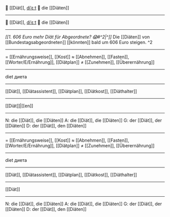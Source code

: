 🥗 [[Diät]], [diˈɛːt](https://youglish.com/pronounce/Diät/german) 🔴
die [[Diäten]]

---
🥗 [[Diät]], [diˈɛːt](https://youglish.com/pronounce/Diät/german) 🔴
die [[Diäten]]

---
*[[1. 606 Euro mehr Diät für Abgeordnete? 😱#^2|^]]* Die [[Diäten]] von [[Bundestagsabgeordneten]] [[könnten]] bald um 606 Euro steigen. ^2

---
= [[Ernährungsweise]], [[Kost]]
≈ [[Abnehmen]], [[Fasten]], [[Worter/E/Ernährung]], [[Diätplan]]
≠ [[Zunehmen]], [[Überernährung]]

---
diet
диета

---
[[Diät]], [[Diätassistent]], [[Diätplan]], [[Diätkost]], [[Diäthalter]]

---
[[Diät]]|[[en]]


---
N: die [[Diät]], die [[Diäten]]
A: die [[Diät]], die [[Diäten]]
G: der [[Diät]], der [[Diäten]]
D: der [[Diät]], den [[Diäten]]

---
= [[Ernährungsweise]], [[Kost]]
≈ [[Abnehmen]], [[Fasten]], [[Worter/E/Ernährung]], [[Diätplan]]
≠ [[Zunehmen]], [[Überernährung]]

---
diet
диета

---
[[Diät]], [[Diätassistent]], [[Diätplan]], [[Diätkost]], [[Diäthalter]]

---
[[Diät]]


---
N: die [[Diät]], die [[Diäten]]
A: die [[Diät]], die [[Diäten]]
G: der [[Diät]], der [[Diäten]]
D: der [[Diät]], den [[Diäten]]
